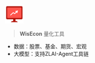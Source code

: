<img src='img/icon/icon.png' width='10%'>

> **WisEcon** 量化工具

- 数据：股票、基金、期货、宏观
- 大模型：支持ZLAI-Agent工具链

